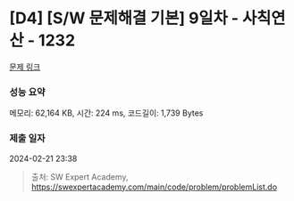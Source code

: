 # [D4] [S/W 문제해결 기본] 9일차 - 사칙연산 - 1232 

[문제 링크](https://swexpertacademy.com/main/code/problem/problemDetail.do?contestProbId=AV141J8KAIcCFAYD) 

### 성능 요약

메모리: 62,164 KB, 시간: 224 ms, 코드길이: 1,739 Bytes

### 제출 일자

2024-02-21 23:38



> 출처: SW Expert Academy, https://swexpertacademy.com/main/code/problem/problemList.do
